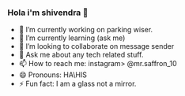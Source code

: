 ### Hola i'm shivendra 👋

- 🔭 I’m currently working on parking wiser.
- 🌱 I’m currently learning (ask me)
- 👯 I’m looking to collaborate on message sender
- 💬 Ask me about any tech related stuff.
- 📫 How to reach me: instagram> @mr.saffron_10
- 😄 Pronouns: HA\HIS
- ⚡ Fun fact: I am a glass not a mirror.
